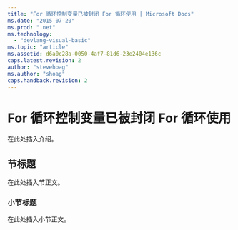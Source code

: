 ```yaml
---
title: "For 循环控制变量已被封闭 For 循环使用 | Microsoft Docs"
ms.date: "2015-07-20"
ms.prod: ".net"
ms.technology: 
  - "devlang-visual-basic"
ms.topic: "article"
ms.assetid: d6a0c28a-0050-4af7-81d6-23e2404e136c
caps.latest.revision: 2
author: "stevehoag"
ms.author: "shoag"
caps.handback.revision: 2
---
```

# For 循环控制变量已被封闭 For 循环使用
在此处插入介绍。  
  
## 节标题  
 在此处插入节正文。  
  
### 小节标题  
 在此处插入小节正文。